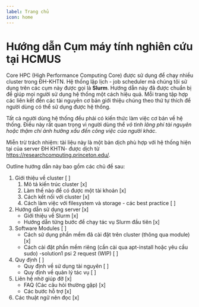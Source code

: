 ```yaml
---
label: Trang chủ
icon: home
---
```


# **Hướng dẫn Cụm máy tính nghiên cứu tại HCMUS**

Core HPC (High Performance Computing Core) được sử dụng để chạy nhiều cluster trong ĐH-KHTN. Hệ thống lập lịch - job scheduler mà chúng tôi sử dụng trên các cụm này được gọi là **Slurm**. Hướng dẫn này đã được chuẩn bị để giúp mọi người sử dụng hệ thống một cách hiệu quả. Mỗi trang tập hợp các liên kết đến các tài nguyên cơ bản giới thiệu chúng theo thứ tự thích để người dùng có thể sử dụng được hệ thống.

Tất cả người dùng hệ thống đều phải có kiến thức làm việc cơ bản về hệ thống. Điều này rất quan trọng vì người dùng thể *vô tình lãng phí tài nguyên hoặc thậm chí ảnh hưởng xấu đến công việc của người khác*.

Miễn trừ trách nhiệm: tài liệu này là một bản dịch phù hợp với hệ thống hiện tại của server ĐH KHTN- được dịch từ https://researchcomputing.princeton.edu/.

Outline hướng dẫn này bao gồm các chủ đề sau:

1. Giới thiệu về cluster [ ]
    1. Mô tả kiến trúc cluster [x]
    2. Làm thế nào để có được một tài khoản [x]
    3. Cách kết nối với cluster [x]
    4. Cách làm việc với filesystem và storage - các best practice [ ]
1. Hướng dẫn sử dụng server [x]
    - Giới thiệu về Slurm [x]
    - Hướng dẫn từng bước để chạy tác vụ Slurm đầu tiên [x]
1. Software Modules [ ]
    - Cách sử dụng phần mềm đã cài đặt trên cluster (thông qua module) [x]
    - Cách cài đặt phần mềm riêng (cần cài qua apt-install hoặc yêu cầu sudo) -solution1 psi 2 request (WIP) [ ]
1. Quy định [ ]
    - Quy định về sử dụng tài nguyên [ ]
    - Quy định về quản lý tác vụ [ ]
1. Liên hệ nhờ giúp đỡ [x]
    - FAQ (Các câu hỏi thường gặp) [x]
    - Các bước hỗ trợ [x]
1. Các thuật ngữ nên đọc [x]
